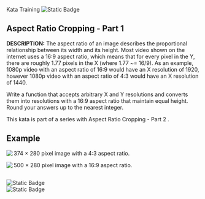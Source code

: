 Kata Training
![Static Badge](https://img.shields.io/badge/8kyu%20-%20black?style=flat&logo=codewars&labelColor=B1361E&color=black)

## Aspect Ratio Cropping - Part 1
**DESCRIPTION:**
The aspect ratio of an image describes the proportional relationship between its width and its height. Most video shown on the internet uses a 16:9 aspect ratio, which means that for every pixel in the Y, there are roughly 1.77 pixels in the X (where 1.77 ~= 16/9). As an example, 1080p video with an aspect ratio of 16:9 would have an X resolution of 1920, however 1080p video with an aspect ratio of 4:3 would have an X resolution of 1440.

Write a function that accepts arbitrary X and Y resolutions and converts them into resolutions with a 16:9 aspect ratio that maintain equal height. Round your answers up to the nearest integer.

This kata is part of a series with Aspect Ratio Cropping - Part 2 .

## Example
374 × 280 pixel image with a 4:3 aspect ratio.
<img align="left" src="https://upload.wikimedia.org/wikipedia/commons/4/43/Aspect_ratio_4_3_example.jpg" />

500 × 280 pixel image with a 16:9 aspect ratio.
<img align="left" src="https://upload.wikimedia.org/wikipedia/commons/2/2c/Aspect_ratio_16_9_example3.jpg" />


## <i class="fa-solid fa-tag"></i>
![Static Badge](https://img.shields.io/badge/fundamentals%20-%20purple?style=plastic) <br>
![Static Badge](https://img.shields.io/badge/mathematics%20-%20purple?style=plastic) <br>